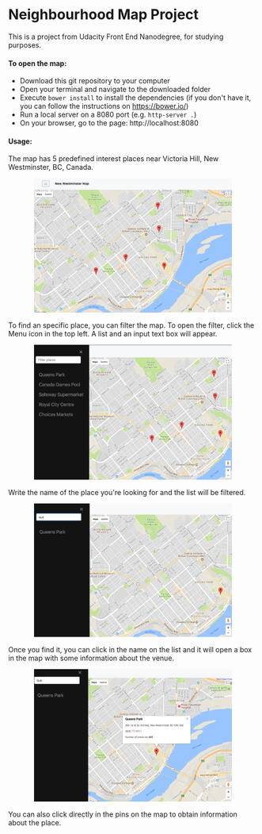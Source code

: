 # Neighbourhood Map Project

This is a project from Udacity Front End Nanodegree, for studying purposes.

#### To open the map:
* Download this git repository to your computer
* Open your terminal and navigate to the downloaded folder
* Execute `bower install` to install the dependencies (if you don't have it, you can follow the instructions on https://bower.io/)
* Run a local server on a 8080 port (e.g. `http-server .`)
* On your browser, go to the page: http://localhost:8080

#### Usage:

The map has 5 predefined interest places near Victoria Hill, New Westminster, BC, Canada.

<p align="center">
  <img src="images/initial-map.png" width="400"/>  
</p>

To find an specific place, you can filter the map.
To open the filter, click the Menu icon in the top left. A list and an input text box will appear.

<p align="center">
  <img src="images/open-filter.png" width="400"/>  
</p>

Write the name of the place you're looking for and the list will be filtered.

<p align="center">
  <img src="images/use-filter.png" width="400"/>  
</p>

Once you find it, you can click in the name on the list and it will open a box in the map with some information about the venue.

<p align="center">
  <img src="images/filtered-queens.png" width="400"/>  
</p>

You can also click directly in the pins on the map to obtain information about the place.

